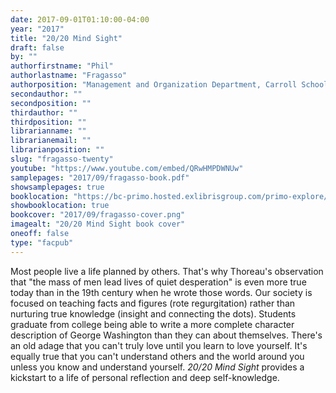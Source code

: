 ```yaml
---
date: 2017-09-01T01:10:00-04:00
year: "2017"
title: "20/20 Mind Sight"
draft: false
by: ""
authorfirstname: "Phil"
authorlastname: "Fragasso"
authorposition: "Management and Organization Department, Carroll School of Management"
secondauthor: ""
secondposition: ""
thirdauthor: ""
thirdposition: ""
librarianname: ""
librarianemail: ""
librarianposition: ""
slug: "fragasso-twenty"
youtube: "https://www.youtube.com/embed/QRwHMPDWNUw"
samplepages: "2017/09/fragasso-book.pdf"
showsamplepages: true
booklocation: "https://bc-primo.hosted.exlibrisgroup.com/primo-explore/fulldisplay?docid=ALMA-BC21466462070001021&context=L&vid=bclib_new&search_scope=bcl&tab=bcl_only&lang=en_US"
showbooklocation: true
bookcover: "2017/09/fragasso-cover.png"
imagealt: "20/20 Mind Sight book cover"
oneoff: false
type: "facpub"
---
```


Most people live a life planned by others. That's why Thoreau's observation that "the mass of men lead lives of quiet desperation" is even more true today than in the 19th century when he wrote those words.  Our society is focused on teaching facts and figures (rote regurgitation) rather than nurturing true knowledge (insight and connecting the dots).  Students graduate from college being able to write a more complete character description of George Washington than they can about themselves. There's an old adage that you can't truly love until you learn to love yourself. It's equally true that you can't understand others and the world around you unless you know and understand yourself. <em>20/20 Mind Sight</em> provides a kickstart to a life of personal reflection and deep self-knowledge.

